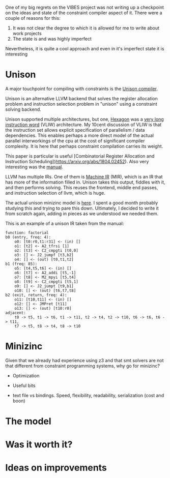 

One of my big regrets on the VIBES project was not writing up a checkpoint on the ideas and state of the constraint compiler aspect of it. There were a couple of reasons for this:
1. It was not clear the degree to which it is allowed for me to write about work projects
2. The state is and was highly imperfect

Nevertheless, it is quite a cool approach and even in it's imperfect state it is interesting

# Unison

A major touchpoint for compiling with constraints is the [Unison compiler](https://unison-code.github.io/).

Unison is an alternative LLVM backend that solves the register allocation problem and instruction selection problem in "unison" using a constraint solving backend.

Unison supported multiple architectures, but one, [Hexagon](https://en.wikipedia.org/wiki/Qualcomm_Hexagon) was a [very long instruction word](https://en.wikipedia.org/wiki/Very_long_instruction_word) (VLIW) architecture. My 10cent discussion of VLIW is that the instruction set allows explicit specification of parallelism / data dependencies. This enables perhaps a more direct model of the actual parallel interworkings of the cpu at the cost of significant compiler complexity. It is here that perhaps constraint compilation carries its weight.

This paper is particular is useful [Combinatorial Register Allocation and Instruction Scheduling])https://arxiv.org/abs/1804.02452). Also very interesting was the [manual](https://unison-code.github.io/doc/manual.pdf).

LLVM has multiple IRs. One of them is [Machine IR](https://llvm.org/docs/MIRLangRef.html) (MIR), which is an IR that has more of the information filled in. Unison takes this output, fiddles with it, and then performs solving. This reuses the frontend, middle end passes, and instruction selection of llvm, which is huge.

The actual unison minizinc model is [here](https://github.com/unison-code/unison/blob/master/src/solvers/multi_backend/minizinc/code-generation.mzn). I spent a good month probably studying this and trying to pare this down. Ultimately, I decided to write it from scratch again, adding in pieces as we understood we needed them. 

This is an example of a unison IR taken from the manual:

```
function: factorial
b0 (entry, freq: 4):
    o0: [t0:r0,t1:r31] <- (in) []
    o1: [t2] <- A2_tfrsi [1]
    o2: [t3] <- C2_cmpgti [t0,0]
    o3: [] <- J2_jumpf [t3,b2]
    o4: [] <- (out) [t0,t1,t2]
b1 (freq: 85):
    o5: [t4,t5,t6] <- (in) []
    o6: [t7] <- A2_addi [t5,-1]
    o7: [t8] <- M2_mpyi [t5,t4]
    o8: [t9] <- C2_cmpgti [t5,1]
    o9: [] <- J2_jumpt [t9,b1]
    o10: [] <- (out) [t6,t7,t8]
b2 (exit, return, freq: 4):
    o11: [t10,t11] <- (in) []
    o12: [] <- JMPret [t11]
    o13: [] <- (out) [t10:r0]
adjacent:
    t0 -> t5, t1 -> t6, t1 -> t11, t2 -> t4, t2 -> t10, t6 -> t6, t6 -> t11,
    t7 -> t5, t8 -> t4, t8 -> t10
```

# Minizinc

Given that we already had experience using z3 and that smt solvers are not that different from constraint programming systems, why go for minizinc?

- Optimization
- Useful bits

- text file vs bindings. Speed, flexibility, readability, serialization (cost and boon)


# The model

# Was it worth it?

# Ideas on improvements

